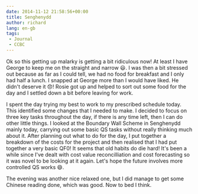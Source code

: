 ```yaml
---
date: 2014-11-12 21:58:56+00:00
title: Senghenydd
author: richard 
lang: en-gb
tags:
 - Journal
 - CCBC
---
```


Ok so this getting up malarky is getting a bit ridiculous now! At least I have George to keep me on
the straight and narrow :smiley:. I was then a bit stressed out because as far as I could tell, we
had no food for breakfast and I only had half a lunch. I snapped at George more than I would have
liked. He didn't deserve it :disappointed:! Rosie got up and helped to sort out some food for the
day and I settled down a bit before leaving for work.

I spent the day trying my best to work to my prescribed schedule today. This identified some changes
that I needed to make. I decided to focus on three key tasks throughout the day, if there is any
time left, then I can do other little things. I looked at the Boundary Wall Scheme in Senghenydd
mainly today, carrying out some basic QS tasks without really thinking much about it. After planning
out what to do for the day, I put together a breakdown of the costs for the project and then 
realised that I had put together a very basic QF0! It seems that old habits do die hard! It's been a
while since I've dealt with cost value reconcilliation and cost forecasting so it was novel to be
looking at it again. Let's hope the future involves more controlled QS works :smile:.

The evening was another nice relaxed one, but I did manage to get some Chinese reading done, which
was good. Now to bed I think.